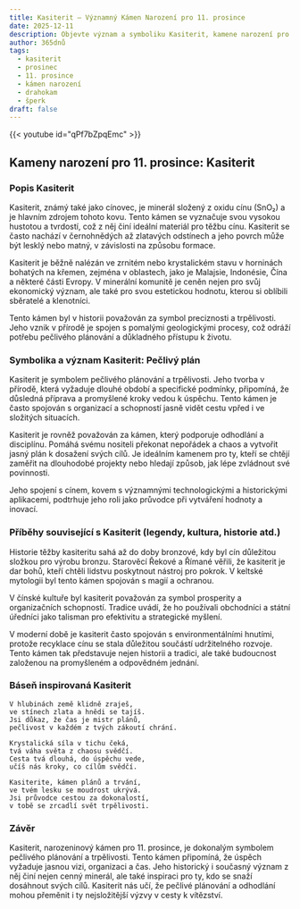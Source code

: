 ```yaml
---
title: Kasiterit – Významný Kámen Narození pro 11. prosince
date: 2025-12-11
description: Objevte význam a symboliku Kasiterit, kamene narození pro 11. prosince, který symbolizuje Pečlivý plán. Přečtěte si legendy a inspirující příběhy.
author: 365dnů
tags:
  - kasiterit
  - prosinec
  - 11. prosince
  - kámen narození
  - drahokam
  - šperk
draft: false
---
```


{{< youtube id="qPf7bZpqEmc" >}}

## Kameny narození pro 11. prosince: Kasiterit

### Popis Kasiterit

Kasiterit, známý také jako cínovec, je minerál složený z oxidu cínu (SnO₂) a je hlavním zdrojem tohoto kovu. Tento kámen se vyznačuje svou vysokou hustotou a tvrdostí, což z něj činí ideální materiál pro těžbu cínu. Kasiterit se často nachází v černohnědých až zlatavých odstínech a jeho povrch může být lesklý nebo matný, v závislosti na způsobu formace.

Kasiterit je běžně nalézán ve zrnitém nebo krystalickém stavu v horninách bohatých na křemen, zejména v oblastech, jako je Malajsie, Indonésie, Čína a některé části Evropy. V minerální komunitě je ceněn nejen pro svůj ekonomický význam, ale také pro svou estetickou hodnotu, kterou si oblíbili sběratelé a klenotníci.

Tento kámen byl v historii považován za symbol preciznosti a trpělivosti. Jeho vznik v přírodě je spojen s pomalými geologickými procesy, což odráží potřebu pečlivého plánování a důkladného přístupu k životu.

### Symbolika a význam Kasiterit: Pečlivý plán

Kasiterit je symbolem pečlivého plánování a trpělivosti. Jeho tvorba v přírodě, která vyžaduje dlouhé období a specifické podmínky, připomíná, že důsledná příprava a promyšlené kroky vedou k úspěchu. Tento kámen je často spojován s organizací a schopností jasně vidět cestu vpřed i ve složitých situacích.

Kasiterit je rovněž považován za kámen, který podporuje odhodlání a disciplínu. Pomáhá svému nositeli překonat nepořádek a chaos a vytvořit jasný plán k dosažení svých cílů. Je ideálním kamenem pro ty, kteří se chtějí zaměřit na dlouhodobé projekty nebo hledají způsob, jak lépe zvládnout své povinnosti.

Jeho spojení s cínem, kovem s významnými technologickými a historickými aplikacemi, podtrhuje jeho roli jako průvodce při vytváření hodnoty a inovací.

### Příběhy související s Kasiterit (legendy, kultura, historie atd.)

Historie těžby kasiteritu sahá až do doby bronzové, kdy byl cín důležitou složkou pro výrobu bronzu. Starověcí Řekové a Římané věřili, že kasiterit je dar bohů, kteří chtěli lidstvu poskytnout nástroj pro pokrok. V keltské mytologii byl tento kámen spojován s magií a ochranou.

V čínské kultuře byl kasiterit považován za symbol prosperity a organizačních schopností. Tradice uvádí, že ho používali obchodníci a státní úředníci jako talisman pro efektivitu a strategické myšlení.

V moderní době je kasiterit často spojován s environmentálními hnutími, protože recyklace cínu se stala důležitou součástí udržitelného rozvoje. Tento kámen tak představuje nejen historii a tradici, ale také budoucnost založenou na promyšleném a odpovědném jednání.

### Báseň inspirovaná Kasiterit

```
V hlubinách země klidně zraješ,  
ve stínech zlata a hnědi se tajíš.  
Jsi důkaz, že čas je mistr plánů,  
pečlivost v každém z tvých zákoutí chrání.

Krystalická síla v tichu čeká,  
tvá váha světa z chaosu svědčí.  
Cesta tvá dlouhá, do úspěchu vede,  
učíš nás kroky, co cílům svědčí.

Kasiterite, kámen plánů a trvání,  
ve tvém lesku se moudrost ukrývá.  
Jsi průvodce cestou za dokonalostí,  
v tobě se zrcadlí svět trpělivosti.
```

### Závěr

Kasiterit, narozeninový kámen pro 11. prosince, je dokonalým symbolem pečlivého plánování a trpělivosti. Tento kámen připomíná, že úspěch vyžaduje jasnou vizi, organizaci a čas. Jeho historický i současný význam z něj činí nejen cenný minerál, ale také inspiraci pro ty, kdo se snaží dosáhnout svých cílů. Kasiterit nás učí, že pečlivé plánování a odhodlání mohou přeměnit i ty nejsložitější výzvy v cesty k vítězství.